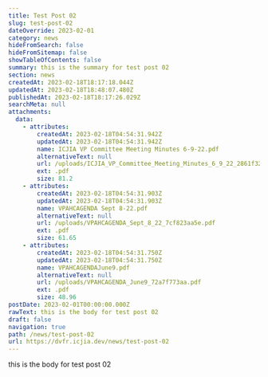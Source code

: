 ```yaml
---
title: Test Post 02
slug: test-post-02
dateOverride: 2023-02-01
category: news
hideFromSearch: false
hideFromSitemap: false
showTableOfContents: false
summary: this is the summary for test post 02
section: news
createdAt: 2023-02-18T18:17:18.044Z
updatedAt: 2023-02-18T18:48:07.480Z
publishedAt: 2023-02-18T18:17:26.029Z
searchMeta: null
attachments:
  data:
    - attributes:
        createdAt: 2023-02-18T04:54:31.942Z
        updatedAt: 2023-02-18T04:54:31.942Z
        name: ICJIA VP Committee Meeting Minutes 6-9-22.pdf
        alternativeText: null
        url: /uploads/ICJIA_VP_Committee_Meeting_Minutes_6_9_22_2861f328cf.pdf
        ext: .pdf
        size: 81.2
    - attributes:
        createdAt: 2023-02-18T04:54:31.903Z
        updatedAt: 2023-02-18T04:54:31.903Z
        name: VPAHCAGENDA Sept 8-22.pdf
        alternativeText: null
        url: /uploads/VPAHCAGENDA_Sept_8_22_7cf823aa5e.pdf
        ext: .pdf
        size: 61.65
    - attributes:
        createdAt: 2023-02-18T04:54:31.750Z
        updatedAt: 2023-02-18T04:54:31.750Z
        name: VPAHCAGENDAJune9.pdf
        alternativeText: null
        url: /uploads/VPAHCAGENDA_June9_72a7f773aa.pdf
        ext: .pdf
        size: 48.96
postDate: 2023-02-01T00:00:00.000Z
rawText: this is the body for test post 02
draft: false
navigation: true
path: /news/test-post-02
url: https://dvfr.icjia.dev/news/test-post-02
---
```


this is the body for test post 02
